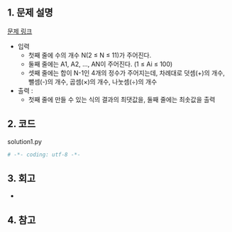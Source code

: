 ## 1. 문제 설명

[문제 링크](https://www.acmicpc.net/problem/14888)

- 입력
  - 첫째 줄에 수의 개수 N(2 ≤ N ≤ 11)가 주어진다.
  - 둘째 줄에는 A1, A2, ..., AN이 주어진다. (1 ≤ Ai ≤ 100)
  - 셋째 줄에는 합이 N-1인 4개의 정수가 주어지는데, 차례대로 덧셈(+)의 개수, 뺄셈(-)의 개수, 곱셈(×)의 개수, 나눗셈(÷)의 개수
- 출력 :
  - 첫째 줄에 만들 수 있는 식의 결과의 최댓값을, 둘째 줄에는 최솟값을 출력

## 2. 코드

solution1.py

```python
# -*- coding: utf-8 -*-


```

## 3. 회고

-

## 4. 참고
